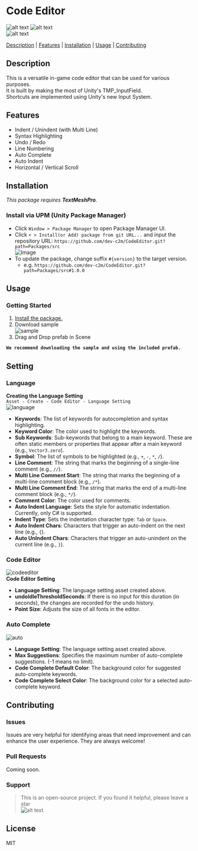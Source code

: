 # Code Editor

![alt text](https://img.shields.io/badge/Unity-2021.3%2B-blue.svg?logo=unity)
![alt text](https://img.shields.io/badge/Unity-6000.0%2B-blue.svg?logo=unity)  
![alt text](https://img.shields.io/badge/License-MIT-yellow.svg)

[Description](#description) | [Features](#features) | [Installation](#installation) | [Usage](#usage) | [Contributing](#contributing)

## Description
This is a versatile in-game code editor that can be used for various purposes.  
It is built by making the most of Unity's TMP_InputField.  
Shortcuts are implemented using Unity's new Input System.

## Features
- Indent / Unindent (with Multi Line)
- Syntax Highlighting
- Undo / Redo
- Line Numbering
- Auto Complete
- Auto Indent
- Horizontal / Vertical Scroll


## Installation
_This package requires **TextMeshPro**._
### Install via UPM (Unity Package Manager)
- Click `Window > Package Manager` to open Package Manager UI.
- Click `+ > Install(or Add) package from git URL...` and input the repository URL: `https://github.com/dev-c2m/CodeEditor.git?path=Packages/src`  
![Image](https://github.com/user-attachments/assets/d1fd3692-b6b2-44e7-98b2-d2e9c4230cf0)
- To update the package, change suffix `#{version}` to the target version.
    - e.g. `https://github.com/dev-c2m/CodeEditor.git?path=Packages/src#1.0.0`

## Usage
### Getting Started
1. [Install the package.](#-installation-)
2. Download sample  
   ![sample](https://github.com/user-attachments/assets/dc1feba9-f16e-44a4-9f7b-bd2f9545fb34)
3. Drag and Drop prefab in Scene

**``We recommend downloading the sample and using the included prefab.``**

## Setting
### Language  
**Creating the Language Setting**  
`Asset - Create - Code Editor - Language Setting`  
![language](https://github.com/user-attachments/assets/035b5058-80a7-4b43-82a1-e443450c5a14) 
-   **Keywords**: The list of keywords for autocompletion and syntax highlighting.
-   **Keyword Color**: The color used to highlight the keywords.
-   **Sub Keywords**: Sub-keywords that belong to a main keyword. These are often static members or properties that appear after a main keyword (e.g., `Vector3.zero`).
-   **Symbol**: The list of symbols to be highlighted (e.g., `+`, `-`, `*`, `/`).
-   **Line Comment**: The string that marks the beginning of a single-line comment (e.g., `//`).
-   **Multi Line Comment Start**: The string that marks the beginning of a multi-line comment block (e.g., `/*`).
-   **Multi Line Comment End**: The string that marks the end of a multi-line comment block (e.g., `*/`).
-   **Comment Color**: The color used for comments.
-   **Auto Indent Language**: Sets the style for automatic indentation. Currently, only C# is supported.
-   **Indent Type**: Sets the indentation character type: `Tab` or `Space`.
-   **Auto Indent Chars**: Characters that trigger an auto-indent on the next line (e.g., `{`).
-   **Auto UnIndent Chars**: Characters that trigger an auto-unindent on the current line (e.g., `}`).


### Code Editor  
![codeeditor](https://github.com/user-attachments/assets/6dc23713-4f2b-4294-8b01-41d8d1fbc93b)  
**Code Editor Setting**  
- **Language Setting**: The language setting asset created above.
- **undoIdleThresholdSeconds**: If there is no input for this duration (in seconds), the changes are recorded for the undo history.
- **Point Size**: Adjusts the size of all fonts in the editor.


### Auto Complete  
![auto](https://github.com/user-attachments/assets/44576e63-92bd-448a-8d2e-2ed6849198ed)
- **Language Setting**: The language setting asset created above.
- **Max Suggestions**: Specifies the maximum number of auto-complete suggestions. (-1 means no limit).
- **Code Complete Default Color**: The background color for suggested auto-complete keywords.
- **Code Complete Select Color**: The background color for a selected auto-complete keyword.

## Contributing

### Issues
Issues are very helpful for identifying areas that need improvement and can enhance the user experience. They are always welcome!

### Pull Requests
Coming soon.

### Support
> This is an open-source project. If you found it helpful, please leave a star  
![alt text](https://img.shields.io/github/stars/dev-c2m/CodeEditor?style=for-the-badge)

## License

MIT

